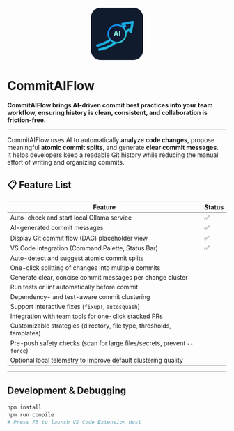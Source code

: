 <p align="center">
  <img src="images/commitaiflow-icon-scaled.svg" alt="CommitAIFlow Logo" width="120"/>
</p>

# CommitAIFlow

**CommitAIFlow brings AI-driven commit best practices into your team workflow, ensuring history is clean, consistent, and collaboration is friction-free.**

---

CommitAIFlow uses AI to automatically **analyze code changes**, propose meaningful **atomic commit splits**, and generate **clear commit messages**.  
It helps developers keep a readable Git history while reducing the manual effort of writing and organizing commits.

## 📋 Feature List

| Feature | Status |
|---------|--------|
| Auto-check and start local Ollama service | ✅ |
| AI-generated commit messages | ✅ |
| Display Git commit flow (DAG) placeholder view | ✅ |
| VS Code integration (Command Palette, Status Bar) | ✅ |
| Auto-detect and suggest atomic commit splits |  |
| One-click splitting of changes into multiple commits |  |
| Generate clear, concise commit messages per change cluster |  |
| Run tests or lint automatically before commit |  |
| Dependency- and test-aware commit clustering |  |
| Support interactive fixes (`fixup!`, `autosquash`) |  |
| Integration with team tools for one-click stacked PRs |  |
| Customizable strategies (directory, file type, thresholds, templates) |  |
| Pre-push safety checks (scan for large files/secrets, prevent `--force`) |  |
| Optional local telemetry to improve default clustering quality |  |

---

## Development & Debugging

```bash
npm install
npm run compile
# Press F5 to launch VS Code Extension Host